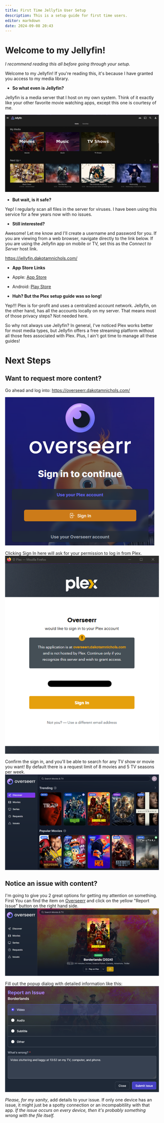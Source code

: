 ```yaml
---
title: First Time Jellyfin User Setup
description: This is a setup guide for first time users. 
editor: markdown
date: 2024-09-08 20:43
---
```


# Welcome to my Jellyfin!
*I recommend reading this all before going through your setup.*

Welcome to my Jellyfin! If you're reading this, it's because I have granted you access to my media library.

- **So what even is Jellyfin?**

Jellyfin is a media server that I host on my own system. Think of it exactly like your other favorite movie watching apps, except this one is courtesy of me.

![jellyfin-home-2024-09-08](screenshots/jellyfin-home-2024-09-08.png)

- **But wait, is it safe?**

Yep! I regularly scan all files in the server for viruses. I have been using this service for a few years now with no issues.

- **Still interested?**

Awesome! Let me know and I'll create a username and password for you. If you are viewing from a web browser, navigate directly to the link below. If you are using the Jellyfin app on mobile or TV, set this as the *Connect to Server* host link.

https://jellyfin.dakotamnichols.com/

- **App Store Links**

- Apple: [App Store](https://apps.apple.com/us/app/jellyfin-mobile/id1480192618?mt=8)

- Android: [Play Store](https://play.google.com/store/apps/details?id=org.jellyfin.mobile)

- **Huh? But the Plex setup guide was so long!**

Yep!!! Plex is for-profit and uses a centralized account network. Jellyfin, on the other hand, has all the accounts locally on my server. That means most of those privacy steps? Not needed here. 

So why not always use Jellyfin? In general, I've noticed Plex works better for most media types, but Jellyfin offers a free streaming platform without all those fees associated with Plex. Plus, I ain't got time to manage all these guides!

# Next Steps

## Want to request more content?
Go ahead and log into: 
https://overseerr.dakotamnichols.com/

![overseerr-sign-in-2024-09-03.png](screenshots/overseerr-sign-in-2024-09-03.png)

Clicking Sign In here will ask for your permission to log in from Plex.
![overseerr-plex-sign-in-2024-09-03.png](screenshots/overseerr-plex-sign-in-2024-09-03.png)

Confirm the sign in, and you'll be able to search for any TV show or movie you want! By default there is a request limit of 8 movies and 5 TV seasons per week.
![overseerr-home-2024-09-03.png](screenshots/overseerr-home-2024-09-03.png)

## Notice an issue with content? 
I'm going to give you 2 great options for getting my attention on something. First You can find the item on [Overseerr](https://overseerr.dakotamnichols.com/) and click on the yellow "Report Issue" button on the right hand side.
![overseerr-report-issue-2024-09-03.png](screenshots/overseerr-report-issue-2024-09-03.png)

Fill out the popup dialog with detailed information like this:
![overseerr-report-issue-dial-2024-09-03.png](screenshots/overseerr-report-issue-dial-2024-09-03.png)

*Please, for my sanity*, add details to your issue. If only one device has an issue, it might just be a spotty connection or an incompabitility with that app. *If the issue occurs on every device, then it's probably something wrong with the file itself.*